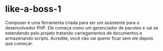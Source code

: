 # like-a-boss-1
Composer é uma ferramenta criada para ser um assistente para o desenvolvedor PHP. Ele começa como um gerenciador de pacotes e vai se estendendo pelo projeto tratando carregamentos de documentos e armazenando scripts. Acredite, você não vai querer ficar sem ele depois que começar.
